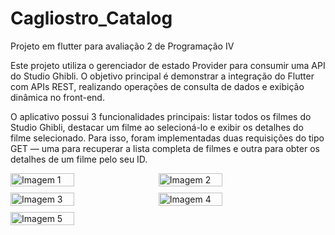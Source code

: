 # Cagliostro_Catalog

Projeto em flutter para avaliação 2 de Programação IV

Este projeto utiliza o gerenciador de estado Provider para consumir uma API do Studio Ghibli. O objetivo principal é demonstrar a integração do Flutter com APIs REST, realizando operações de consulta de dados e exibição dinâmica no front-end.

O aplicativo possui 3 funcionalidades principais: listar todos os filmes do Studio Ghibli, destacar um filme ao selecioná-lo e exibir os detalhes do filme selecionado. Para isso, foram implementadas duas requisições do tipo GET — uma para recuperar a lista completa de filmes e outra para obter os detalhes de um filme pelo seu ID.

<div style="display: flex; flex-wrap: wrap; gap: 10px;">
  <img src="https://github.com/user-attachments/assets/f91562ec-5302-485f-b064-5fb4cc61ba61" width="45%" height="45%" alt="Imagem 1">
  <img src="https://github.com/user-attachments/assets/91c9330f-7175-492d-8364-6c32d0ee3c1b" width="45%" height="45%" alt="Imagem 2">
  <img src="https://github.com/user-attachments/assets/52d0ba8a-2c96-46f7-9b64-024e33c21cb2" width="45%" height="45%" alt="Imagem 3">
  <img src="https://github.com/user-attachments/assets/5412776d-069c-478a-a77f-1d146f64ad96" width="45%" height="45%" alt="Imagem 4">
  <img src="https://github.com/user-attachments/assets/99311763-9616-42a2-b00a-228556cc4449" width="45%" height="45%" alt="Imagem 5">
</div>




